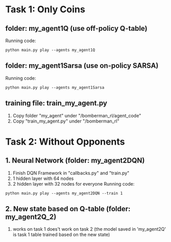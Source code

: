 # Task 1: Only Coins
## folder: my_agent1Q (use off-policy Q-table)
Running code:
```console
python main.py play --agents my_agent1Q
```
## folder: my_agent1Sarsa (use on-policy SARSA)
Running code:
```console
python main.py play --agents my_agent1Sarsa
```
## training file: train_my_agent.py
1. Copy folder "my_agent" under "/bomberman_rl/agent_code" 
2. Copy "train_my_agent.py" under "/bomberman_rl"

# Task 2: Without Opponents
## 1. Neural Network (folder: my_agent2DQN)
1) Finish DQN Framework in "callbacks.py" and "train.py"
2) 1 hidden layer with 64 nodes
3) 2 hidden layer with 32 nodes for everyone
Running code:
```console
python main.py play --agents my_agent2DQN --train 1
```
## 2. New state based on Q-table (folder: my_agent2Q_2)
1) works on task 1 does't work on task 2 (the model saved in 'my_agent2Q' is task 1 table trained based on the new state)
    
